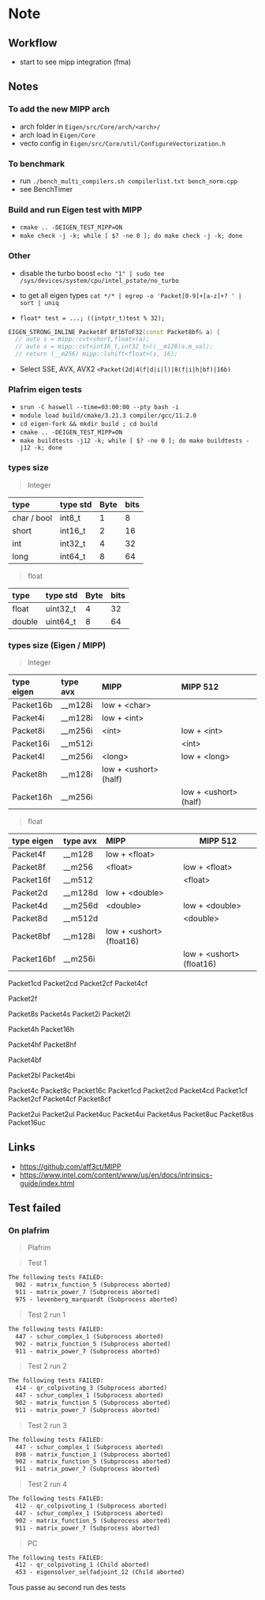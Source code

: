 # Note

## Workflow

* start to see mipp integration (fma)

## Notes

### To add the new MIPP arch

* arch folder in `Eigen/src/Core/arch/<arch>/`
* arch load in `Eigen/Core`
* vecto config in `Eigen/src/Core/util/ConfigureVectorization.h`

### To benchmark

* run `./bench_multi_compilers.sh compilerlist.txt bench_norm.cpp`
* see BenchTimer

### Build and run Eigen test with MIPP

* `cmake .. -DEIGEN_TEST_MIPP=ON`
* `make check -j -k; while [ $? -ne 0 ]; do make check -j -k; done`

### Other

* disable the turbo boost `echo "1" | sudo tee /sys/devices/system/cpu/intel_pstate/no_turbo`
* to get all eigen types `cat */* | egrep -o 'Packet[0-9]+[a-z]+? ' | sort | uniq`

* `float* test = ...; ((intptr_t)test % 32);`

```c++
EIGEN_STRONG_INLINE Packet8f Bf16ToF32(const Packet8bf& a) {
  // auto s = mipp::cvt<short,float>(a);
  // auto s = mipp::cvt<int16_t,int32_t>((__m128)a.m_val);
  // return (__m256) mipp::lshift<float>(s, 16);
```

* Select SSE, AVX, AVX2 `<Packet(2d|4(f|d|i|l)|8(f|i|h|bf)|16b)`

### Plafrim eigen tests

* `srun -C haswell --time=03:00:00 --pty bash -i`
* `module load build/cmake/3.21.3 compiler/gcc/11.2.0`
* `cd eigen-fork && mkdir build ; cd build`
* `cmake .. -DEIGEN_TEST_MIPP=ON`
* `make buildtests -j12 -k; while [ $? -ne 0 ]; do make buildtests -j12 -k; done`

### types size

> Integer

| type        | type std | Byte | bits |
|:------------|:---------|:-----|:-----|
| char / bool | int8_t   | 1    | 8    |
| short       | int16_t  | 2    | 16   |
| int         | int32_t  | 4    | 32   |
| long        | int64_t  | 8    | 64   |

> float

| type   | type std | Byte | bits |
|:-------|:---------|:-----|:-----|
| float  | uint32_t | 4    | 32   |
| double | uint64_t | 8    | 64   |

### types size (Eigen / MIPP)

> Integer

| type eigen | type avx | MIPP                        | MIPP 512                    |
|:-----------|:---------|:----------------------------|:----------------------------|
| Packet16b  | __m128i  | low + &lt;char&gt;          |                             |
| Packet4i   | __m128i  | low + &lt;int&gt;           |                             |
| Packet8i   | __m256i  | &lt;int&gt;                 | low + &lt;int&gt;           |
| Packet16i  | __m512i  |                             | &lt;int&gt;                 |
| Packet4l   | __m256i  | &lt;long&gt;                | low + &lt;long&gt;          |
| Packet8h   | __m128i  | low + &lt;ushort&gt; (half) |                             |
| Packet16h  | __m256i  |                             | low + &lt;ushort&gt; (half) |

> float

| type eigen | type avx | MIPP                           | MIPP 512                       |
|:-----------|:---------|:-------------------------------|--------------------------------|
| Packet4f   | __m128   | low + &lt;float&gt;            |                                |
| Packet8f   | __m256   | &lt;float&gt;                  | low + &lt;float&gt;            |
| Packet16f  | __m512   |                                | &lt;float&gt;                  |
| Packet2d   | __m128d  | low + &lt;double&gt;           |                                |
| Packet4d   | __m256d  | &lt;double&gt;                 | low + &lt;double&gt;           |
| Packet8d   | __m512d  |                                | &lt;double&gt;                 |
| Packet8bf  | __m128i  | low + &lt;ushort&gt; (float16) |                                |
| Packet16bf | __m256i  |                                | low + &lt;ushort&gt; (float16) |

<!-- Complex -->
Packet1cd
Packet2cd
Packet2cf
Packet4cf

<!-- other -->

<!-- float, double -->
Packet2f

<!-- short?, int, long -->
Packet8s
Packet4s
Packet2i
Packet2l

<!-- half -->
Packet4h
Packet16h

Packet4hf
Packet8hf

<!-- BFloat https://en.wikipedia.org/wiki/Bfloat16_floating-point_format -->
Packet4bf

<!-- ? -->
Packet2bl
Packet4bi

<!-- Complex -->
Packet4c
Packet8c
Packet16c
Packet1cd
Packet2cd
Packet4cd
Packet1cf
Packet2cf
Packet4cf
Packet8cf

<!-- unsigned -->
Packet2ui
Packet2ul
Packet4uc
Packet4ui
Packet4us
Packet8uc
Packet8us
Packet16uc

## Links

* <https://github.com/aff3ct/MIPP>
* <https://www.intel.com/content/www/us/en/docs/intrinsics-guide/index.html>

## Test failed

### On plafrim

> Plafrim

> Test 1

```txt
The following tests FAILED:
  902 - matrix_function_5 (Subprocess aborted)
  911 - matrix_power_7 (Subprocess aborted)
  975 - levenberg_marquardt (Subprocess aborted)
```

> Test 2 run 1

```txt
The following tests FAILED:
  447 - schur_complex_1 (Subprocess aborted)
  902 - matrix_function_5 (Subprocess aborted)
  911 - matrix_power_7 (Subprocess aborted)
```

> Test 2 run 2

```txt
The following tests FAILED:
  414 - qr_colpivoting_3 (Subprocess aborted)
  447 - schur_complex_1 (Subprocess aborted)
  902 - matrix_function_5 (Subprocess aborted)
  911 - matrix_power_7 (Subprocess aborted)
```

> Test 2 run 3

```txt
The following tests FAILED:
  447 - schur_complex_1 (Subprocess aborted)
  898 - matrix_function_1 (Subprocess aborted)
  902 - matrix_function_5 (Subprocess aborted)
  911 - matrix_power_7 (Subprocess aborted)
```

> Test 2 run 4

```txt
The following tests FAILED:
  412 - qr_colpivoting_1 (Subprocess aborted)
  447 - schur_complex_1 (Subprocess aborted)
  902 - matrix_function_5 (Subprocess aborted)
  911 - matrix_power_7 (Subprocess aborted)
```

> PC

```txt
The following tests FAILED:
  412 - qr_colpivoting_1 (Child aborted)
  453 - eigensolver_selfadjoint_12 (Child aborted)
```

Tous passe au second run des tests

